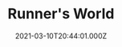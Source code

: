 ---
collection_archive: false
collection_awards: []
collection_category:
  - Editorial
  - Motion
  - Reportage
  - Color
  - Lifestyle
  - Sports + Athletes
  - Environments
collection_content: ''
collection_cover: 'https://d1sf55qlb7p6hz.cloudfront.net/runnersworld_cover-1.jpg'
collection_cover_mobile: 'https://d1sf55qlb7p6hz.cloudfront.net/verticalcovers-49.jpg'
collection_description: >-
  How running’s power couple pulled off their mind-boggling transformation–
  while raising four kids.
collection_description_alignment: center
collection_exhibition: []
collection_filter: Commissioned + Stock
collection_hidden: false
collection_meta: The Reinvention of Ryan and Sara Hall
collection_meta_2: ''
collection_press: []
collection_preview:
  - 'https://d1sf55qlb7p6hz.cloudfront.net/runners-thumb-cover-2.jpg'
  - 'https://d1sf55qlb7p6hz.cloudfront.net/runners-thumb-cover-3.jpg'
  - 'https://d1sf55qlb7p6hz.cloudfront.net/runners-thumb-cover-1.jpg'
  - 'https://d1sf55qlb7p6hz.cloudfront.net/runners-thumb-cover-4.jpg'
cover_image: ''
date: 2021-03-10T20:44:01.000Z
description: ''
hide_footer: true
layout: blocks
navigation_theme: black
px_extra: true
row_alignment: between
slug: runnersworld-halls
theme_color: '#E4D1EB'
theme_color_all_works: ''
title: 'Runner''s World '
seo:
  meta_description: >-
    Jesse Rieser photographs Ryan Hall and Sara Hall in Flagstaff Arizona. Jesse
    Rieser makes portraits and documents their workouts for Runner’s World
    Magazine.
  meta_title: ''
collection_blocks:
  - _bookshop_name: collections/media-row-start
    row_alignment: between
  - _bookshop_name: collections/media-element
    align_y: ''
    block: media-element
    caption: ''
    color: '#FBE3C5'
    image: 'https://d1sf55qlb7p6hz.cloudfront.net/rieser-runnersworld-1.jpg'
    margin_left: '5'
    margin_right: ''
    margin_y: '100'
    width: '60'
  - _bookshop_name: collections/media-element
    align_y: ''
    block: media-element
    caption: ''
    color: '#EEF8D8'
    image: 'https://d1sf55qlb7p6hz.cloudfront.net/rieser-runnersworld-2.jpg'
    margin_left: ''
    margin_right: '5'
    margin_y: '800'
    width: '25'
  - _bookshop_name: collections/media-row
    row_alignment: between
  - _bookshop_name: collections/media-motion
    align_y: start
    block_aspect_ratio: ''
    caption: ''
    color: ''
    image: ''
    margin_left: '15'
    margin_right: '0'
    margin_y: '100'
    show_controls: false
    template: block-media-motion
    vimeo_id: 522112869
    width: '66'
  - _bookshop_name: collections/media-row
    row_alignment: between
  - _bookshop_name: collections/media-element
    align_y: ''
    block: media-element
    caption: ''
    color: '#F9E6CD'
    image: 'https://d1sf55qlb7p6hz.cloudfront.net/rieser-runnersworld-3.jpg'
    margin_left: '25'
    margin_right: ''
    margin_y: '100'
    width: '33'
  - _bookshop_name: collections/media-row
    row_alignment: between
  - _bookshop_name: collections/media-element
    align_y: ''
    block: media-element
    caption: ''
    color: '#CBEDF8'
    image: 'https://d1sf55qlb7p6hz.cloudfront.net/rieser-runnersworld-4.jpg'
    margin_left: '40'
    margin_right: ''
    margin_y: '100'
    width: '50'
  - _bookshop_name: collections/media-row
    row_alignment: between
  - _bookshop_name: collections/media-element
    align_y: ''
    block: media-element
    caption: ''
    color: '#F8DAF9'
    image: 'https://d1sf55qlb7p6hz.cloudfront.net/rieser-runnersworld-5.jpg'
    margin_left: '5'
    margin_right: ''
    margin_y: '300'
    width: '66'
  - _bookshop_name: collections/media-element
    align_y: ''
    block: media-element
    caption: ''
    color: '#F8E0E0'
    image: 'https://d1sf55qlb7p6hz.cloudfront.net/rieser-runnersworld-6.jpg'
    margin_left: ''
    margin_right: '0'
    margin_y: '100'
    width: '20'
  - _bookshop_name: collections/media-row
    row_alignment: between
  - _bookshop_name: collections/media-element
    align_y: ''
    block: media-element
    caption: ''
    color: '#E0FBC5'
    image: 'https://d1sf55qlb7p6hz.cloudfront.net/rieser-runnersworld-7.jpg'
    margin_left: '30'
    margin_right: ''
    margin_y: '400'
    width: '25'
  - _bookshop_name: collections/media-element
    align_y: ''
    block: media-element
    caption: ''
    color: '#FBE5C5'
    image: 'https://d1sf55qlb7p6hz.cloudfront.net/rieser-runnersworld-8.jpg'
    margin_left: '0'
    margin_right: '10'
    margin_y: '100'
    width: '30'
  - _bookshop_name: collections/media-row
    row_alignment: between
  - _bookshop_name: collections/media-element
    align_y: ''
    block: media-element
    caption: ''
    color: '#C5FBF4'
    image: 'https://d1sf55qlb7p6hz.cloudfront.net/rieser-runnersworld-9.jpg'
    margin_left: '40'
    margin_right: ''
    margin_y: '100'
    width: '66'
  - _bookshop_name: collections/media-row
    row_alignment: between
  - _bookshop_name: collections/media-element
    align_y: ''
    block: media-element
    caption: ''
    color: '#FBC5C6'
    image: 'https://d1sf55qlb7p6hz.cloudfront.net/rieser-runnersworld-12.jpg'
    margin_left: '15'
    margin_right: ''
    margin_y: '200'
    width: '55'
  - _bookshop_name: collections/media-row
    row_alignment: between
  - _bookshop_name: collections/media-element
    align_y: ''
    block: media-element
    caption: ''
    color: '#FBE3C5'
    image: 'https://d1sf55qlb7p6hz.cloudfront.net/rieser-runnersworld-10.jpg'
    margin_left: '5'
    margin_right: '0'
    margin_y: '100'
    width: '33'
  - _bookshop_name: collections/media-element
    align_y: ''
    block: media-element
    caption: ''
    color: '#CFEFF8'
    image: 'https://d1sf55qlb7p6hz.cloudfront.net/rieser-runnersworld-11.jpg'
    margin_left: '0'
    margin_right: '10'
    margin_y: '400'
    width: '45'
  - _bookshop_name: collections/media-row
    row_alignment: between
  - _bookshop_name: collections/media-motion
    align_y: start
    block_aspect_ratio: 2x3
    caption: ''
    color: ''
    image: ''
    margin_left: '25'
    margin_right: '0'
    margin_y: '100'
    show_controls: false
    template: block-media-motion
    vimeo_id: 522114803
    width: '40'
  - _bookshop_name: collections/media-row
    row_alignment: between
  - _bookshop_name: collections/media-element
    align_y: ''
    block: media-element
    caption: ''
    color: '#FFEBD6'
    image: 'https://d1sf55qlb7p6hz.cloudfront.net/rieser-runnersworld-17.jpg'
    margin_left: '10'
    margin_right: ''
    margin_y: '200'
    width: '25'
  - _bookshop_name: collections/media-element
    align_y: ''
    block: media-element
    caption: ''
    color: '#D5FDDD'
    image: 'https://d1sf55qlb7p6hz.cloudfront.net/rieser-runnersworld-13.jpg'
    margin_left: '0'
    margin_right: ''
    margin_y: '100'
    width: '60'
  - _bookshop_name: collections/media-row
    row_alignment: between
  - _bookshop_name: collections/media-motion
    align_y: start
    block_aspect_ratio: 16x9
    caption: ''
    color: ''
    image: ''
    margin_left: '15'
    margin_right: '0'
    margin_y: '200'
    show_controls: false
    template: block-media-motion
    vimeo_id: 0522113804
    width: '80'
  - _bookshop_name: collections/media-row
    row_alignment: between
  - _bookshop_name: collections/media-element
    align_y: ''
    block: media-element
    caption: ''
    color: '#FBDFFC'
    image: 'https://d1sf55qlb7p6hz.cloudfront.net/rieser-runnersworld-14.jpg'
    margin_left: '20'
    margin_right: ''
    margin_y: '200'
    width: '45'
  - _bookshop_name: collections/media-element
    align_y: ''
    block: media-element
    caption: ''
    color: '#FCECD5'
    image: 'https://d1sf55qlb7p6hz.cloudfront.net/rieser-runnersworld-15.jpg'
    margin_left: '0'
    margin_right: '10'
    margin_y: '800'
    width: '20'
  - _bookshop_name: collections/media-row
    row_alignment: between
  - _bookshop_name: collections/media-element
    align_y: ''
    block: media-element
    caption: ''
    color: '#C5FBC7'
    image: 'https://d1sf55qlb7p6hz.cloudfront.net/rieser-runnersworld-16.jpg'
    margin_left: '25'
    margin_right: ''
    margin_y: '100'
    width: '55'
  - _bookshop_name: collections/media-row-end
---